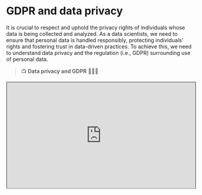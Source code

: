 # GDPR and data privacy

It is crucial to respect and uphold the privacy rights of individuals whose data is being collected and analyzed. As a data scientists, we need to ensure that personal data is handled responsibly, protecting individuals' rights and fostering trust in data-driven practices. To achieve this, we need to understand data privacy and the regulation (i.e., GDPR) surrounding use of personal data.

> 📺 **Data privacy and GDPR** 👨🏾‍💻

<div style="position: relative; padding-bottom: 56.25%; height: 0;"><iframe src="https://www.youtube.com/embed/hk-ZgRIYYXc?start=4" title="Web Scrapping Intro" frameborder="0" allow="accelerometer; autoplay; clipboard-write; encrypted-media; gyroscope; picture-in-picture" allowfullscreen style="position: absolute; top: 0; left: 0; width: 100%; height: 100%; border: 2px solid grey;"></iframe></div> 

